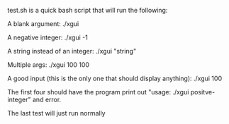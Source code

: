 test.sh is a quick bash script that will run the following:

A blank argument:
./xgui
 
A negative integer:
./xgui -1 

A string instead of an integer:
./xgui "string"

Multiple args:
./xgui 100 100

A good input (this is the only one that should display anything):
./xgui 100

The first four should have the program print out 
"usage: ./xgui positve-integer" and error. 

The last test will just run normally
